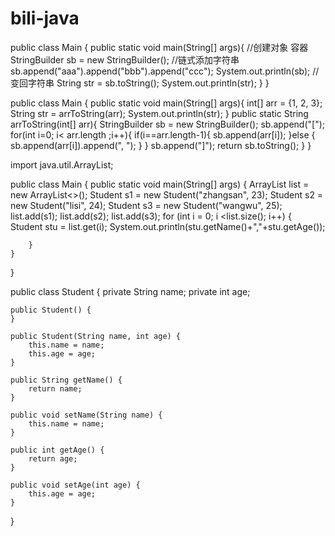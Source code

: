# bili-java
public class Main {
    public static void main(String[] args){
        //创建对象 容器
        StringBuilder sb = new StringBuilder();
        //链式添加字符串
        sb.append("aaa").append("bbb").append("ccc");
        System.out.println(sb);
        //变回字符串
        String str = sb.toString();
        System.out.println(str);
    }
}



public class Main {
    public static void main(String[] args){
      int[] arr = {1, 2, 3};
String str = arrToString(arr);
System.out.println(str);
    }
public static String arrToString(int[] arr){
        StringBuilder sb = new StringBuilder();
        sb.append("[");
        for(int i=0; i< arr.length ;i++){
            if(i==arr.length-1){
                sb.append(arr[i]);
            }else {
                sb.append(arr[i]).append(", ");
            }
        }
        sb.append("]");
        return sb.toString();
}
}



import java.util.ArrayList;

public class Main {
    public static void main(String[] args) {
       ArrayList<Student> list = new ArrayList<>();
       Student s1 = new Student("zhangsan", 23);
       Student s2 = new Student("lisi", 24);
        Student s3 = new Student("wangwu", 25);
        list.add(s1);
        list.add(s2);
        list.add(s3);
        for (int i = 0; i <list.size(); i++) {
            Student stu = list.get(i);
            System.out.println(stu.getName()+","+stu.getAge());

        }
    }
}

public class Student {
   private String name;
   private int age;

    public Student() {
    }

    public Student(String name, int age) {
        this.name = name;
        this.age = age;
    }

    public String getName() {
        return name;
    }

    public void setName(String name) {
        this.name = name;
    }

    public int getAge() {
        return age;
    }

    public void setAge(int age) {
        this.age = age;
    }

}

